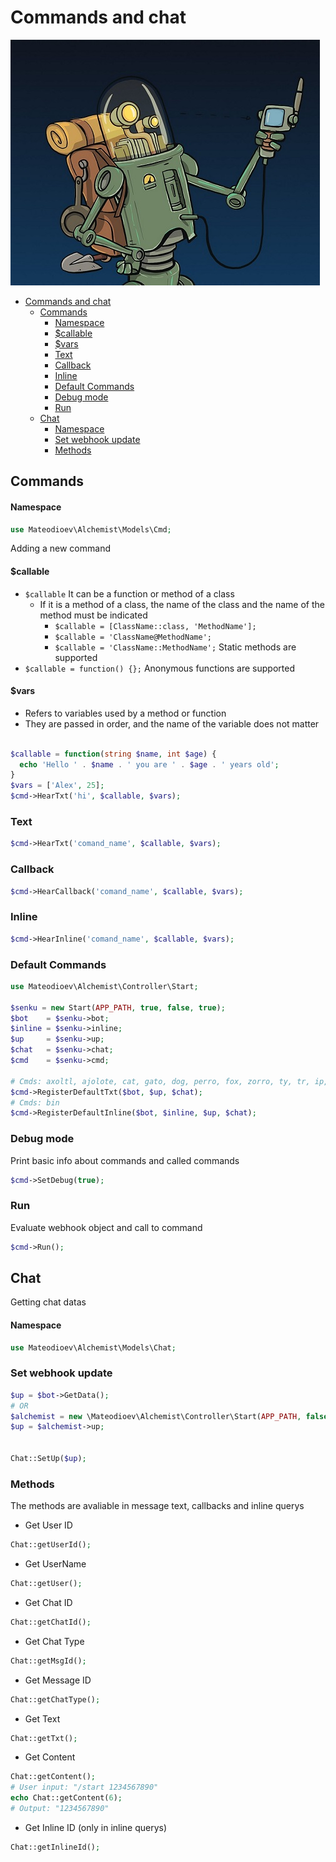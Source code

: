 # Commands and chat

![The alchemist - Ed Cardone](../images/ed-cardone-gps.jpg)

- [Commands and chat](#commands-and-chat)
  - [Commands](#commands)
      - [Namespace](#namespace)
      - [$callable](#callable)
      - [$vars](#vars)
    - [Text](#text)
    - [Callback](#callback)
    - [Inline](#inline)
    - [Default Commands](#default-commands)
    - [Debug mode](#debug-mode)
    - [Run](#run)
  - [Chat](#chat)
      - [Namespace](#namespace-1)
    - [Set webhook update](#set-webhook-update)
    - [Methods](#methods)


## Commands

#### Namespace

```php
use Mateodioev\Alchemist\Models\Cmd;
```

Adding a new command

#### $callable

 - `$callable` It can be a function or method of a class
    - If it is a method of a class, the name of the class and the name of the method must be indicated
      - `$callable = [ClassName::class, 'MethodName'];`
      - `$callable = 'ClassName@MethodName';`
      - `$callable = 'ClassName::MethodName';` Static methods are supported
 - `$callable = function() {};` Anonymous functions are supported 

#### $vars

- Refers to variables used by a method or function
- They are passed in order, and the name of the variable does not matter

```php

$callable = function(string $name, int $age) {
  echo 'Hello ' . $name . ' you are ' . $age . ' years old';
}
$vars = ['Alex', 25];
$cmd->HearTxt('hi', $callable, $vars);

```

### Text

```php
$cmd->HearTxt('comand_name', $callable, $vars);
```

### Callback

```php
$cmd->HearCallback('comand_name', $callable, $vars);
```

### Inline

```php
$cmd->HearInline('comand_name', $callable, $vars);
```

### Default Commands

```php
use Mateodioev\Alchemist\Controller\Start;

$senku = new Start(APP_PATH, true, false, true);
$bot    = $senku->bot;
$inline = $senku->inline;
$up     = $senku->up;
$chat   = $senku->chat;
$cmd    = $senku->cmd;

# Cmds: axoltl, ajolote, cat, gato, dog, perro, fox, zorro, ty, tr, ip, git, bin
$cmd->RegisterDefaultTxt($bot, $up, $chat);
# Cmds: bin
$cmd->RegisterDefaultInline($bot, $inline, $up, $chat);
```

### Debug mode

Print basic info about commands and called commands

```php
$cmd->SetDebug(true);
```

### Run

Evaluate webhook object and call to command

```php
$cmd->Run();
```

## Chat

Getting chat datas

#### Namespace

```php
use Mateodioev\Alchemist\Models\Chat;
```

### Set webhook update

```php
$up = $bot->GetData();
# OR
$alchemist = new \Mateodioev\Alchemist\Controller\Start(APP_PATH, false, false, true);
$up = $alchemist->up;


Chat::SetUp($up);
```

### Methods

The methods are avaliable in message text, callbacks and inline querys

- Get User ID

```php
Chat::getUserId();
```

- Get UserName

```php
Chat::getUser();
```

- Get Chat ID

```php
Chat::getChatId();
```

- Get Chat Type

```php
Chat::getMsgId();
```

- Get Message ID

```php
Chat::getChatType();
```

- Get Text

```php
Chat::getTxt();
```

- Get Content

```php
Chat::getContent();
# User input: "/start 1234567890"
echo Chat::getContent(6);
# Output: "1234567890"
```

- Get Inline ID (only in inline querys)

```php
Chat::getInlineId();
```
